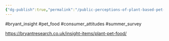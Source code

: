 ```yaml
---
{"dg-publish":true,"permalink":"/public-perceptions-of-plant-based-pet-food/","created":"2025-10-23T17:42:47.759+01:00","updated":"2025-10-23T18:06:08.733+01:00"}
---
```


#bryant_insight #pet_food #consumer_attitudes #summer_survey 

https://bryantresearch.co.uk/insight-items/plant-pet-food/